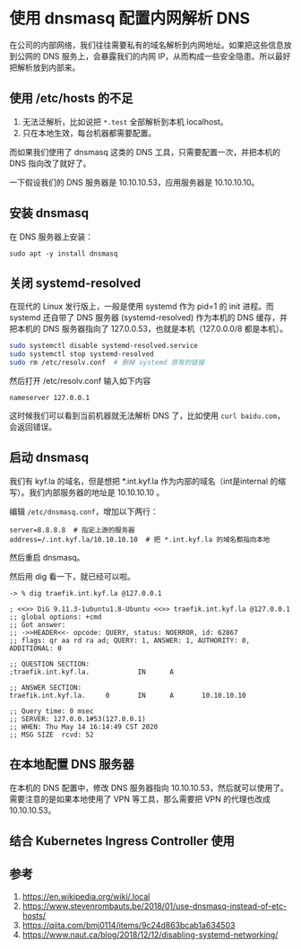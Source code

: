 # 使用 dnsmasq 配置内网解析 DNS


<!--
ID: 4fee92c3-8038-4438-89e5-658409de188c
Status: draft
Date: 2020-05-28T14:09:32
Modified: 2020-05-28T14:09:32
wp_id: 939
-->


在公司的内部网络，我们往往需要私有的域名解析到内网地址。如果把这些信息放到公网的 DNS 服务上，会暴露我们的内网 IP，从而构成一些安全隐患。所以最好把解析放到内部来。

## 使用 /etc/hosts 的不足

1. 无法泛解析，比如说把 `*.test` 全部解析到本机 localhost。
2. 只在本地生效，每台机器都需要配置。

而如果我们使用了 dnsmasq 这类的 DNS 工具，只需要配置一次，并把本机的 DNS 指向改了就好了。

一下假设我们的 DNS 服务器是 10.10.10.53，应用服务器是 10.10.10.10。

## 安装 dnsmasq

在 DNS 服务器上安装：

```
sudo apt -y install dnsmasq
```

## 关闭 systemd-resolved

在现代的 Linux 发行版上，一般是使用 systemd 作为 pid=1 的 init 进程。而 systemd 还自带了 DNS 服务器 (systemd-resolved) 作为本机的 DNS 缓存，并把本机的 DNS 服务器指向了 127.0.0.53，也就是本机（127.0.0.0/8 都是本机）。

```bash
sudo systemctl disable systemd-resolved.service
sudo systemctl stop systemd-resolved
sudo rm /etc/resolv.conf  # 删掉 systemd 原有的链接
```

然后打开 /etc/resolv.conf 输入如下内容

```
nameserver 127.0.0.1
```

这时候我们可以看到当前机器就无法解析 DNS 了，比如使用 `curl baidu.com`，会返回错误。

## 启动 dnsmasq

我们有 kyf.la 的域名，但是想把 *.int.kyf.la 作为内部的域名（int是internal 的缩写）。我们内部服务器的地址是 10.10.10.10 。

编辑 `/etc/dnsmasq.conf`，增加以下两行：

```
server=8.8.8.8  # 指定上游的服务器
address=/.int.kyf.la/10.10.10.10  # 把 *.int.kyf.la 的域名都指向本地
```

然后重启 dnsmasq。

然后用 dig 看一下，就已经可以啦。

```
-> % dig traefik.int.kyf.la @127.0.0.1

; <<>> DiG 9.11.3-1ubuntu1.8-Ubuntu <<>> traefik.int.kyf.la @127.0.0.1
;; global options: +cmd
;; Got answer:
;; ->>HEADER<<- opcode: QUERY, status: NOERROR, id: 62867
;; flags: qr aa rd ra ad; QUERY: 1, ANSWER: 1, AUTHORITY: 0, ADDITIONAL: 0

;; QUESTION SECTION:
;traefik.int.kyf.la.            IN      A

;; ANSWER SECTION:
traefik.int.kyf.la.     0       IN      A       10.10.10.10

;; Query time: 0 msec
;; SERVER: 127.0.0.1#53(127.0.0.1)
;; WHEN: Thu May 14 16:14:49 CST 2020
;; MSG SIZE  rcvd: 52
```

## 在本地配置 DNS 服务器

在本机的 DNS 配置中，修改 DNS 服务器指向 10.10.10.53，然后就可以使用了。需要注意的是如果本地使用了 VPN 等工具，那么需要把 VPN 的代理也改成 10.10.10.53。

## 结合 Kubernetes Ingress Controller 使用

## 参考

1. https://en.wikipedia.org/wiki/.local
2. https://www.stevenrombauts.be/2018/01/use-dnsmasq-instead-of-etc-hosts/
3. https://qiita.com/bmj0114/items/9c24d863bcab1a634503
4. https://www.naut.ca/blog/2018/12/12/disabling-systemd-networking/